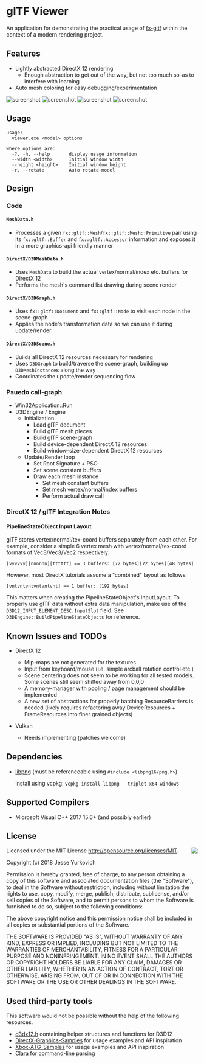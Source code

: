 # glTF Viewer

An application for demonstrating the practical usage of [fx-gltf](https://github.com/jessey-git/fx-gltf) within the context of a modern rendering project.

## Features
* Lightly abstracted DirectX 12 rendering
    * Enough abstraction to get out of the way, but not too much so-as to interfere with learning
* Auto mesh coloring for easy debugging/experimentation

![screenshot](screenshots/screenshot00.png)
![screenshot](screenshots/screenshot01.png)
![screenshot](screenshots/screenshot02.png)
![screenshot](screenshots/screenshot03.png)

## Usage
```
usage:
  viewer.exe <model> options

where options are:
  -?, -h, --help       display usage information
  --width <width>      Initial window width
  --height <height>    Initial window height
  -r, --rotate         Auto rotate model
```

## Design

### Code

#### ```MeshData.h```
* Processes a given ```fx::gltf::Mesh```/```fx::gltf::Mesh::Primitive``` pair using its ```fx::gltf::Buffer``` and ```fx::gltf::Accessor``` information and exposes it in a more graphics-api friendly manner

#### ```DirectX/D3DMeshData.h```
* Uses ```MeshData``` to build the actual vertex/normal/index etc. buffers for DirectX 12
* Performs the mesh's command list drawing during scene render

#### ```DirectX/D3DGraph.h```
* Uses ```fx::gltf::Document``` and ```fx::gltf::Node``` to visit each node in the scene-graph
* Applies the node's transformation data so we can use it during update/render

#### ```DirectX/D3DScene.h```
* Builds all DirectX 12 resources necessary for rendering
* Uses ```D3DGraph``` to build/traverse the scene-graph, building up ```D3DMeshInstance```s along the way
* Coordinates the update/render sequencing flow

### Psuedo call-graph
 * Win32Application::Run
 * D3DEngine / Engine
     * Initialization
         * Load glTF document
         * Build glTF mesh pieces
         * Build glTF scene-graph
         * Build device-dependent DirectX 12 resources
         * Build window-size-dependent DirectX 12 resources
     * Update/Render loop
         * Set Root Signature + PSO
         * Set scene constant buffers
         * Draw each mesh instance
             * Set mesh constant buffers
             * Set mesh vertex/normal/index buffers
             * Perform actual draw call

### DirectX 12 / glTF Integration Notes

#### PipelineStateObject Input Layout
glTF stores vertex/normal/tex-coord buffers separately from each other. For example, consider a simple 6 vertex mesh with vertex/normal/tex-coord formats of Vec3/Vec3/Vec2 respectively:

```[vvvvvv][nnnnnn][tttttt] == 3 buffers: [72 bytes][72 bytes][48 bytes]```

However, most DirectX tutorials assume a "combined" layout as follows:

```[vntvntvntvntvntvnt] == 1 buffer: [192 bytes]```

This matters when creating the PipelineStateObject's InputLayout.  To properly use glTF data without extra data manipulation, make use of the ```D3D12_INPUT_ELEMENT_DESC.InputSlot``` field.  See ```D3DEngine::BuildPipelineStateObjects``` for reference.

## Known Issues and TODOs
 * DirectX 12
     * Mip-maps are not generated for the textures
     * Input from keyboard/mouse (i.e. simple arcball rotation control etc.)
     * Scene centering does not seem to be working for all tested models. Some scenes still seem shifted away from 0,0,0
     * A memory-manager with pooling / page management should be implemented
     * A new set of abstractions for properly batching ResourceBarriers is needed (likely requires refactoring away DeviceResources + FrameResources into finer grained objects)

 * Vulkan
     * Needs implementing (patches welcome)

## Dependencies
 * [libpng](https://github.com/glennrp/libpng) (must be referenceable using `#include <libpng16/png.h>`)

    Install using vcpkg: ```vcpkg install libpng --triplet x64-windows```

## Supported Compilers
* Microsoft Visual C++ 2017 15.6+ (and possibly earlier)

## License

<img align="right" src="http://opensource.org/trademarks/opensource/OSI-Approved-License-100x137.png">

Licensed under the MIT License <http://opensource.org/licenses/MIT>.

Copyright (c) 2018 Jesse Yurkovich

Permission is hereby  granted, free of charge, to any  person obtaining a copy
of this software and associated  documentation files (the "Software"), to deal
in the Software  without restriction, including without  limitation the rights
to  use, copy,  modify, merge,  publish, distribute,  sublicense, and/or  sell
copies  of  the Software,  and  to  permit persons  to  whom  the Software  is
furnished to do so, subject to the following conditions:

The above copyright notice and this permission notice shall be included in all
copies or substantial portions of the Software.

THE SOFTWARE  IS PROVIDED "AS  IS", WITHOUT WARRANTY  OF ANY KIND,  EXPRESS OR
IMPLIED,  INCLUDING BUT  NOT  LIMITED TO  THE  WARRANTIES OF  MERCHANTABILITY,
FITNESS FOR  A PARTICULAR PURPOSE AND  NONINFRINGEMENT. IN NO EVENT  SHALL THE
AUTHORS  OR COPYRIGHT  HOLDERS  BE  LIABLE FOR  ANY  CLAIM,  DAMAGES OR  OTHER
LIABILITY, WHETHER IN AN ACTION OF  CONTRACT, TORT OR OTHERWISE, ARISING FROM,
OUT OF OR IN CONNECTION WITH THE SOFTWARE  OR THE USE OR OTHER DEALINGS IN THE
SOFTWARE.

## Used third-party tools

This software would not be possible without the help of the following resources.

* [d3dx12.h](https://github.com/Microsoft/DirectX-Graphics-Samples/tree/master/Libraries/D3DX12) containing helper structures and functions for D3D12
* [DirectX-Graphics-Samples](https://github.com/Microsoft/DirectX-Graphics-Samples) for usage examples and API inspiration
* [Xbox-ATG-Samples](https://github.com/Microsoft/Xbox-ATG-Samples) for usage examples and API inspiration
* [Clara](https://github.com/catchorg/Clara) for command-line parsing
